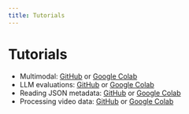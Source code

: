 ```yaml
---
title: Tutorials
---
```


# Tutorials

* Multimodal: [GitHub](https://github.com/iterative/datachain-examples/blob/main/multimodal/clip_fine_tuning.ipynb) or [Google Colab](https://colab.research.google.com/github/iterative/datachain-examples/blob/main/multimodal/clip_fine_tuning.ipynb)
* LLM evaluations: [GitHub](https://github.com/iterative/datachain-examples/blob/main/llm/llm_chatbot_evaluation.ipynb) or [Google Colab](https://colab.research.google.com/github/iterative/datachain-examples/blob/main/llm/llm_chatbot_evaluation.ipynb)
* Reading JSON metadata: [GitHub](https://github.com/iterative/datachain-examples/blob/main/formats/json-metadata-tutorial.ipynb) or [Google Colab](https://colab.research.google.com/github/iterative/datachain-examples/blob/main/formats/json-metadata-tutorial.ipynb)
* Processing video data: [GitHub](https://github.com/iterative/datachain-examples/blob/main/computer_vision/video_pose_detection_yolo/video-pose-detection-yolov11.ipynb) or [Google Colab](https://colab.research.google.com/github/iterative/datachain-examples/blob/main/computer_vision/video_pose_detection_yolo/video-pose-detection-yolov11.ipynb)
